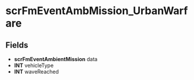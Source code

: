 # scrFmEventAmbMission_UrbanWarfare

## Fields
* **scrFmEventAmbientMission** data
* **INT** vehicleType
* **INT** waveReached